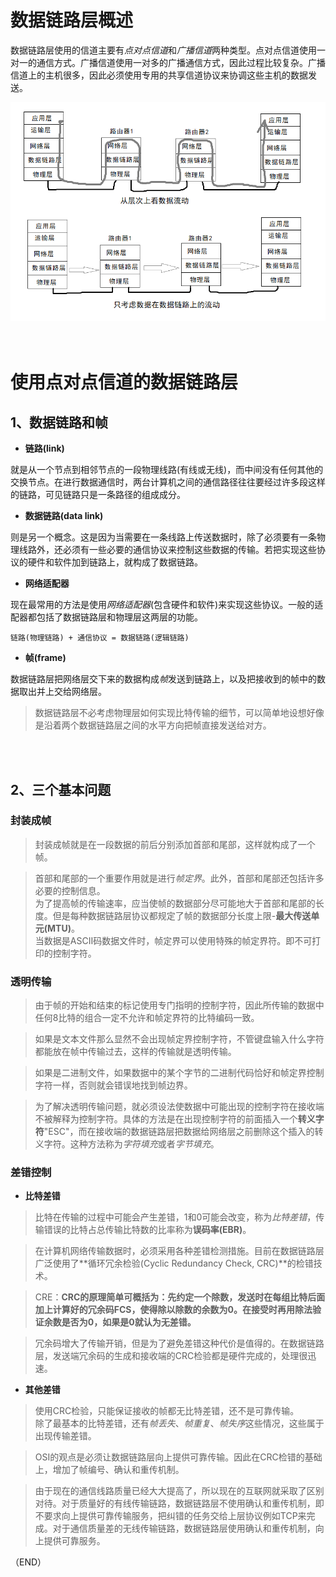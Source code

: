 # 数据链路层概述    

数据链路层使用的信道主要有*点对点信道*和*广播信道*两种类型。点对点信道使用一对一的通信方式。广播信道使用一对多的广播通信方式，因此过程比较复杂。广播信道上的主机很多，因此必须使用专用的共享信道协议来协调这些主机的数据发送。    

<img src="Images/DataLink_0.png" />    


<br />
<br />
<br />



# 使用点对点信道的数据链路层    


## 1、数据链路和帧    

- **链路(link)**    

就是从一个节点到相邻节点的一段物理线路(有线或无线)，而中间没有任何其他的交换节点。在进行数据通信时，两台计算机之间的通信路径往往要经过许多段这样的链路，可见链路只是一条路径的组成成分。    

- **数据链路(data link)**    

则是另一个概念。这是因为当需要在一条线路上传送数据时，除了必须要有一条物理线路外，还必须有一些必要的通信协议来控制这些数据的传输。若把实现这些协议的硬件和软件加到链路上，就构成了数据链路。    

- **网络适配器**    

现在最常用的方法是使用*网络适配器*(包含硬件和软件)来实现这些协议。一般的适配器都包括了数据链路层和物理层这两层的功能。    

`链路(物理链路) + 通信协议 = 数据链路(逻辑链路)`    

- **帧(frame)**    

数据链路层把网络层交下来的数据构成*帧*发送到链路上，以及把接收到的帧中的数据取出并上交给网络层。    

> 数据链路层不必考虑物理层如何实现比特传输的细节，可以简单地设想好像是沿着两个数据链路层之间的水平方向把帧直接发送给对方。    

<br />
<br />

## 2、三个基本问题    

### 封装成帧    

> 封装成帧就是在一段数据的前后分别添加首部和尾部，这样就构成了一个帧。    

> 首部和尾部的一个重要作用就是进行*帧定界*。此外，首部和尾部还包括许多必要的控制信息。    
> 为了提高帧的传输速率，应当使帧的数据部分尽可能地大于首部和尾部的长度。但是每种数据链路层协议都规定了帧的数据部分长度上限-**最大传送单元(MTU)**。    
> 当数据是ASCII码数据文件时，帧定界可以使用特殊的帧定界符。即不可打印的控制字符。    



### 透明传输    

> 由于帧的开始和结束的标记使用专门指明的控制字符，因此所传输的数据中任何8比特的组合一定不允许和帧定界符的比特编码一致。    

> 如果是文本文件那么显然不会出现帧定界控制字符，不管键盘输入什么字符都能放在帧中传输过去，这样的传输就是透明传输。    

> 如果是二进制文件，如果数据中的某个字节的二进制代码恰好和帧定界控制字符一样，否则就会错误地找到帧边界。    

> 为了解决透明传输问题，就必须设法使数据中可能出现的控制字符在接收端不被解释为控制字符。具体的方法是在出现控制字符的前面插入一个**转义字符**"ESC"，而在接收端的数据链路层把数据给网络层之前删除这个插入的转义字符。这种方法称为*字符填充*或者*字节填充*。    


### 差错控制    

- **比特差错**    

> 比特在传输的过程中可能会产生差错，1和0可能会改变，称为*比特差错*，传输错误的比特占总传输比特数的比率称为**误码率(EBR)**。    

> 在计算机网络传输数据时，必须采用各种差错检测措施。目前在数据链路层广泛使用了**循环冗余检验(Cyclic Redundancy Check, CRC)**的检错技术。    

> CRE：**CRC的原理简单可概括为：先约定一个除数，发送时在每组比特后面加上计算好的冗余码FCS，使得除以除数的余数为0。在接受时再用除法验证余数是否为0，如果是0就认为无差错。**    

> 冗余码增大了传输开销，但是为了避免差错这种代价是值得的。在数据链路层，发送端冗余码的生成和接收端的CRC检验都是硬件完成的，处理很迅速。    


- **其他差错**    

> 使用CRC检验，只能保证接收的帧都无比特差错，还不是可靠传输。    
> 除了最基本的比特差错，还有*帧丢失*、*帧重复*、*帧失序*这些情况，这些属于出现传输差错。    

> OSI的观点是必须让数据链路层向上提供可靠传输。因此在CRC检错的基础上，增加了帧编号、确认和重传机制。    

> 由于现在的通信线路质量已经大大提高了，所以现在的互联网就采取了区别对待。对于质量好的有线传输链路，数据链路层不使用确认和重传机制，即不要求向上提供可靠传输服务，把纠错的任务交给上层协议例如TCP来完成。对于通信质量差的无线传输链路，数据链路层使用确认和重传机制，向上提供可靠服务。    


（END）    
